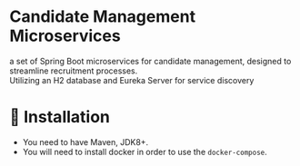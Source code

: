# Candidate Management Microservices
a set of Spring Boot microservices for candidate management, 
designed to streamline recruitment processes. <br/>
Utilizing an H2 database and Eureka Server for service discovery

# 🚧 Installation 

* You need to have Maven, JDK8+.
* You will need to install docker in order to use the `docker-compose`.
